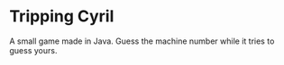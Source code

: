 Tripping Cyril
==============

A small game made in Java. Guess the machine number while it tries to guess yours.
